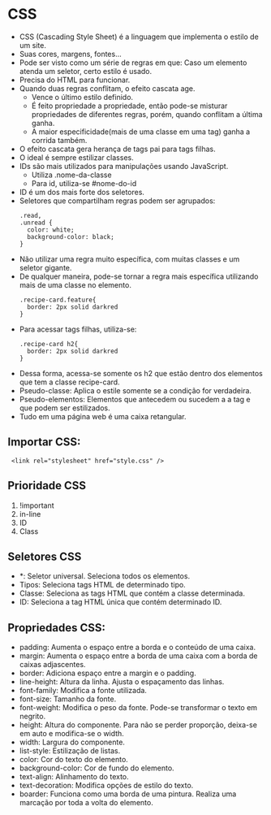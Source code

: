 # CSS

- CSS (Cascading Style Sheet) é a linguagem que implementa o estilo de um site.
- Suas cores, margens, fontes...
- Pode ser visto como um série de regras em que: Caso um elemento atenda um seletor, certo estilo é usado.
- Precisa do HTML para funcionar.
- Quando duas regras conflitam, o efeito cascata age.
  - Vence o último estilo definido.
  - É feito propriedade a propriedade, então pode-se misturar propriedades de diferentes regras, porém, quando conflitam a última ganha.
  - A maior especificidade(mais de uma classe em uma tag) ganha a corrida também.
- O efeito cascata gera herança de tags pai para tags filhas.
- O ideal é sempre estilizar classes.
- IDs são mais utilizados para manipulações usando JavaScript.
  - Utiliza .nome-da-classe
  - Para id, utiliza-se #nome-do-id
- ID é um dos mais forte dos seletores.
- Seletores que compartilham regras podem ser agrupados:
  ```
  .read,
  .unread {
    color: white;
    background-color: black;
  }
  ```
- Não utilizar uma regra muito específica, com muitas classes e um seletor gigante.
- De qualquer maneira, pode-se tornar a regra mais específica utilizando mais de uma classe no elemento.
  ```
  .recipe-card.feature{
    border: 2px solid darkred
  }
  ```
- Para acessar tags filhas, utiliza-se:
  ```
  .recipe-card h2{
    border: 2px solid darkred
  }
  ```
- Dessa forma, acessa-se somente os h2 que estão dentro dos elementos que tem a classe recipe-card.
- Pseudo-classe: Aplica o estile somente se a condição for verdadeira.
- Pseudo-elementos: Elementos que antecedem ou sucedem a a tag e que podem ser estilizados.
- Tudo em uma página web é uma caixa retangular.

## Importar CSS:

```
 <link rel="stylesheet" href="style.css" />
```

## Prioridade CSS

1. !important
2. in-line
3. ID
4. Class

## Seletores CSS

- \*: Seletor universal. Seleciona todos os elementos.
- Tipos: Seleciona tags HTML de determinado tipo.
- Classe: Seleciona as tags HTML que contém a classe determinada.
- ID: Seleciona a tag HTML única que contém determinado ID.

## Propriedades CSS:

- padding: Aumenta o espaço entre a borda e o conteúdo de uma caixa.
- margin: Aumenta o espaço entre a borda de uma caixa com a borda de caixas adjascentes.
- border: Adiciona espaço entre a margin e o padding.
- line-height: Altura da linha. Ajusta o espaçamento das linhas.
- font-family: Modifica a fonte utilizada.
- font-size: Tamanho da fonte.
- font-weight: Modifica o peso da fonte. Pode-se transformar o texto em negrito.
- height: Altura do componente. Para não se perder proporção, deixa-se em auto e modifica-se o width.
- width: Largura do componente.
- list-style: Estilização de listas.
- color: Cor do texto do elemento.
- background-color: Cor de fundo do elemento.
- text-align: Alinhamento do texto.
- text-decoration: Modifica opções de estilo do texto.
- boarder: Funciona como uma borda de uma pintura. Realiza uma marcação por toda a volta do elemento.
